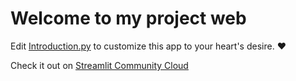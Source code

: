 # Welcome to my project web

Edit [Introduction.py](./Introduction.py) to customize this app to your heart's desire. ❤️

Check it out on [Streamlit Community Cloud](https://web-rafay.streamlit.app/)
